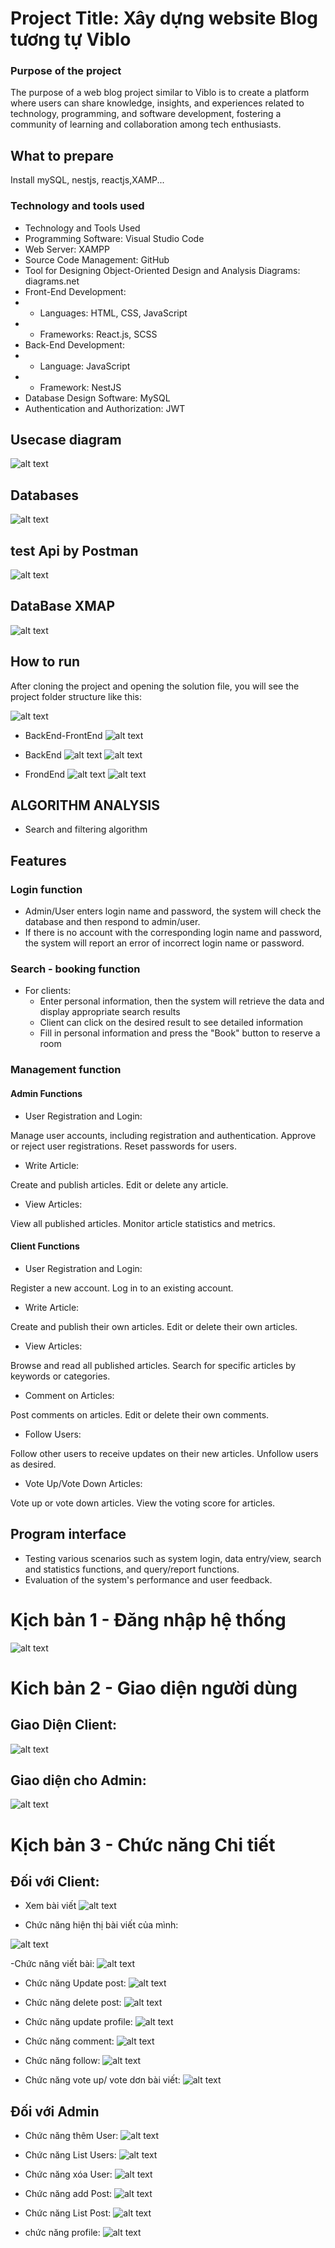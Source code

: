 # Project Title: Xây dựng website Blog tương tự Viblo

### Purpose of the project
The purpose of a web blog project similar to Viblo is to create a platform where users can share knowledge, insights, and experiences related to technology, programming, and software development, fostering a community of learning and collaboration among tech enthusiasts.



## What to prepare
Install mySQL, nestjs, reactjs,XAMP...


### Technology and tools used
- Technology and Tools Used
- Programming Software: Visual Studio Code
- Web Server: XAMPP
- Source Code Management: GitHub
- Tool for Designing Object-Oriented Design and Analysis Diagrams: diagrams.net
- Front-End Development:
-  + Languages: HTML, CSS, JavaScript
-  + Frameworks: React.js, SCSS
- Back-End Development:
-  + Language: JavaScript
-  + Framework: NestJS
- Database Design Software: MySQL
- Authentication and Authorization: JWT
## Usecase diagram
![alt text](image/image-22.png)
## Databases
![alt text](image/image-10.png)
## test Api by Postman
![alt text](image/image-38.png)

## DataBase XMAP
![alt text](image/image-39.png)
## How to run
After cloning the project and opening the solution file, you will see the project folder structure like this:

![alt text](image/image-15.png)


- BackEnd-FrontEnd
![alt text](image/image-9.png)


- BackEnd
![alt text](image/image.png)
![alt text](image/image-16.png)
- FrondEnd
![alt text](image/image-17.png)
![alt text](image/image-18.png)


## ALGORITHM ANALYSIS
- Search and filtering algorithm

## Features
### Login function
- Admin/User enters login name and password, the system will check the database and then respond to admin/user.
- If there is no account with the corresponding login name and password, the system will report an error of incorrect login name or password.
### Search - booking function
- For clients:
   + Enter personal information, then the system will retrieve the data and display appropriate search results
   + Client can click on the desired result to see detailed information
   + Fill in personal information and press the "Book" button to reserve a room
### Management function
#### Admin Functions
- User Registration and Login:

Manage user accounts, including registration and authentication.
Approve or reject user registrations.
Reset passwords for users.
- Write Article:

Create and publish articles.
Edit or delete any article.
- View Articles:

View all published articles.
Monitor article statistics and metrics.

#### Client Functions
- User Registration and Login:

Register a new account.
Log in to an existing account.
- Write Article:

Create and publish their own articles.
Edit or delete their own articles.
- View Articles:

Browse and read all published articles.
Search for specific articles by keywords or categories.
- Comment on Articles:

Post comments on articles.
Edit or delete their own comments.
- Follow Users:

Follow other users to receive updates on their new articles.
Unfollow users as desired.
- Vote Up/Vote Down Articles:

Vote up or vote down articles.
View the voting score for articles.
## Program interface
- Testing various scenarios such as system login, data entry/view, search and statistics functions, and query/report functions.
- Evaluation of the system's performance and user feedback.


# Kịch bản 1 - Đăng nhập hệ thống

![alt text](image/image-19.png)

# Kich bản 2 - Giao diện người dùng
## Giao Diện Client:
![alt text](image/image-20.png)
## Giao diện cho Admin:
![alt text](image/image-21.png)

# Kịch bản 3 - Chức năng Chi tiết
## Đối với Client:
- Xem bài viết
![alt text](image/image-23.png)

- Chức năng hiện thị bài viết của mình:

![alt text](image/image-24.png)

-Chức năng viết bài:
![alt text](image/image-25.png)

- Chức năng Update post:
![alt text](image/image-26.png)

- Chức năng delete post:
![alt text](image/image-27.png)

- Chức năng update profile:
![alt text](image/image-37.png)

- Chức năng comment: 
![alt text](image/image-28.png)

- Chức năng follow:
![alt text](image/image-29.png)

- Chức năng  vote up/ vote dơn bài viết:
![alt text](image/image-30.png)

## Đối với Admin
- Chức năng thêm User:
![alt text](image/image-31.png)

- Chức năng List Users:
![alt text](image/image-32.png)

- Chức năng xóa User:
![alt text](image/image-33.png)
 
- Chức năng add Post:
![alt text](image/image-34.png)

- Chức năng List Post:
![alt text](image/image-35.png)

- chức năng profile:
![alt text](image/image-36.png)
